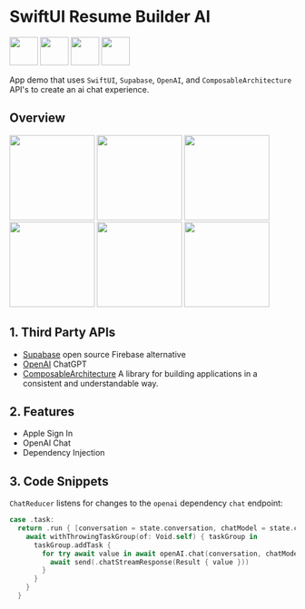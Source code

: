 # SwiftUI Resume Builder AI

<img width="50" src="https://github.com/kodydeda4/swiftui-resume-builder-ai/assets/45678211/6eeb1ca6-4d7f-4de4-91d9-409e733f7bf2"> <img width="50" src="https://static.vecteezy.com/system/resources/previews/021/059/825/non_2x/chatgpt-logo-chat-gpt-icon-on-green-background-free-vector.jpg"> <img width="50" src="https://miro.medium.com/v2/resize:fit:1400/0*QzPzYLTNRX7p5Rsl"> <img width="50" src="https://github.com/kodydeda4/swiftui-resume-builder-ai/assets/45678211/6fcfd313-c589-4ec6-b5b8-d02524299480">

App demo that uses `SwiftUI`, `Supabase`, `OpenAI`, and `ComposableArchitecture` API's to create an ai chat experience.

## Overview

<img width="150" src="https://github.com/kodydeda4/swiftui-resume-builder-ai/assets/45678211/8ce58ad2-4a96-4377-838d-c6230ca12ba3">
<img width="150" src="https://github.com/kodydeda4/swiftui-resume-builder-ai/assets/45678211/66d9d175-9041-4336-be0e-0189edb72495">
<img width="150" src="https://github.com/kodydeda4/swiftui-resume-builder-ai/assets/45678211/cd47d17d-ac43-4026-853c-0437e1c27863">
<img width="150" src="https://github.com/kodydeda4/swiftui-resume-builder-ai/assets/45678211/1c42f091-048f-431c-bd9e-a1530393008c">
<img width="150" src="https://github.com/kodydeda4/swiftui-resume-builder-ai/assets/45678211/11515433-e5bb-46b7-a16a-05779714618a">
<img width="150" src="https://github.com/kodydeda4/swiftui-resume-builder-ai/assets/45678211/d48eb07f-b61e-4759-9758-895576285a00">

## 1. Third Party APIs

* [Supabase](https://supabase.com/) open source Firebase alternative
* [OpenAI](https://platform.openai.com/) ChatGPT
* [ComposableArchitecture](https://github.com/pointfreeco/swift-composable-architecture) A library for building applications in a consistent and understandable way.

## 2. Features

* Apple Sign In
* OpenAI Chat
* Dependency Injection

## 3. Code Snippets

`ChatReducer` listens for changes to the `openai` dependency `chat` endpoint:

```swift
case .task:
  return .run { [conversation = state.conversation, chatModel = state.chatModel] send in
    await withThrowingTaskGroup(of: Void.self) { taskGroup in
      taskGroup.addTask {
        for try await value in await openAI.chat(conversation, chatModel) {
          await send(.chatStreamResponse(Result { value }))
        }
      }
    }
  }
```



